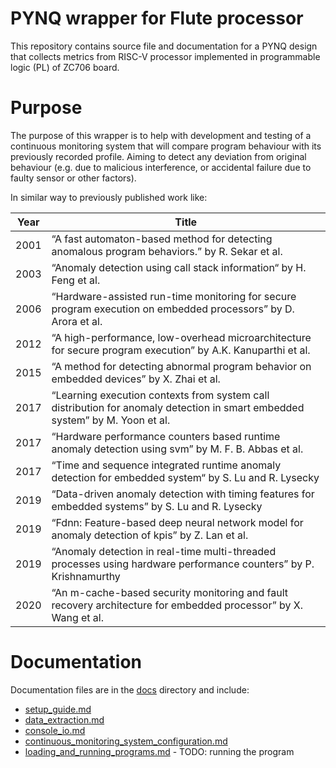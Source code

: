 # PYNQ wrapper for Flute processor
This repository contains source file and documentation for a PYNQ design that collects metrics from RISC-V processor implemented in programmable logic (PL) of ZC706 board.

# Purpose
The purpose of this wrapper is to help with development and testing of a continuous monitoring system that will compare program behaviour with its previously recorded profile. Aiming to detect any deviation from original behaviour (e.g. due to malicious interference, or accidental failure due to faulty sensor or other factors).

In similar way to previously published work like:  

| Year | Title |  
| ---- | ----- |
| 2001 | “A fast automaton-based method for detecting anomalous program behaviors.” by R. Sekar et al.  |  
| 2003 | “Anomaly detection using call stack information“ by H. Feng et al. |   
| 2006 | “Hardware-assisted run-time monitoring for secure program execution on embedded processors” by D. Arora et al.  |  
| 2012 | “A high-performance, low-overhead microarchitecture for secure program execution” by A.K. Kanuparthi et al.  |  
| 2015 | “A method for detecting abnormal program behavior on embedded devices” by X. Zhai et al.  |  
| 2017 | “Learning execution contexts from system call distribution for anomaly detection in smart embedded system” by M. Yoon et  al. |
| 2017 | “Hardware performance counters based runtime anomaly detection using svm” by M. F. B. Abbas et al.  |  
| 2017 | “Time and sequence integrated runtime anomaly detection for embedded system“ by S. Lu and R. Lysecky  |  
| 2019 | “Data-driven anomaly detection with timing features for embedded systems” by S. Lu and R. Lysecky  |  
| 2019 | “Fdnn: Feature-based deep neural network model for anomaly detection of kpis” by Z. Lan et al.  |  
| 2019 | “Anomaly detection in real-time multi-threaded processes using hardware performance counters” by P. Krishnamurthy  |  
| 2020 | “An m-cache-based security monitoring and fault recovery architecture for embedded processor” by X. Wang et al.  |  

# Documentation
Documentation files are in the [docs](./docs) directory and include:
* [setup_guide.md](./docs/setup_guide.md) 
* [data_extraction.md](./docs/data_extraction.md)
* [console_io.md](./docs/console_io.md)
* [continuous_monitoring_system_configuration.md](./docs/continuous_monitoring_system_configuration.md)
* [loading_and_running_programs.md](./docs/loading_and_running_programs.md) - TODO: running the program